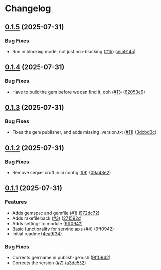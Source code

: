 # Changelog

## [0.1.5](https://github.com/rubyists/leopard/compare/v0.1.4...v0.1.5) (2025-07-31)


### Bug Fixes

* Run in blocking mode, not just non-blocking ([#15](https://github.com/rubyists/leopard/issues/15)) ([a659145](https://github.com/rubyists/leopard/commit/a659145d8a04efe3b3932b99ab4c11ef0ba2025e))

## [0.1.4](https://github.com/rubyists/leopard/compare/v0.1.3...v0.1.4) (2025-07-31)


### Bug Fixes

* Have to build the gem before we can find it, doh ([#13](https://github.com/rubyists/leopard/issues/13)) ([62053e9](https://github.com/rubyists/leopard/commit/62053e9d2332d37d4d5697035a35adc71833eccd))

## [0.1.3](https://github.com/rubyists/leopard/compare/v0.1.2...v0.1.3) (2025-07-31)


### Bug Fixes

* Fixes the gem publisher, and adds missing .version.txt ([#11](https://github.com/rubyists/leopard/issues/11)) ([3dcbd3c](https://github.com/rubyists/leopard/commit/3dcbd3c1d687e04ce5fde85fef5c2d1c10a8a4cc))

## [0.1.2](https://github.com/rubyists/leopard/compare/v0.1.1...v0.1.2) (2025-07-31)


### Bug Fixes

* Remove sequel cruft in ci config ([#9](https://github.com/rubyists/leopard/issues/9)) ([09a43e2](https://github.com/rubyists/leopard/commit/09a43e23c309167c56095dd608af9d79ff4f9b19))

## [0.1.1](https://github.com/rubyists/leopard/compare/v0.1.0...v0.1.1) (2025-07-31)


### Features

* Adds gemspec and gemfile ([#1](https://github.com/rubyists/leopard/issues/1)) ([972dc72](https://github.com/rubyists/leopard/commit/972dc72de804ca10db5cf869d0ea996a94ac9722))
* Adds rakefile back ([#3](https://github.com/rubyists/leopard/issues/3)) ([271592c](https://github.com/rubyists/leopard/commit/271592c357e07d58de085297850533eaae60a285))
* Adds settings to module ([9ff0942](https://github.com/rubyists/leopard/commit/9ff0942dddd86bf4f97bc82626cc7bb35e4115ac))
* Basic functionality for serving apis ([#4](https://github.com/rubyists/leopard/issues/4)) ([9ff0942](https://github.com/rubyists/leopard/commit/9ff0942dddd86bf4f97bc82626cc7bb35e4115ac))
* Initial readme ([4ea9f34](https://github.com/rubyists/leopard/commit/4ea9f341c9df6096b8df3595ff6a075eb9b5c4f6))


### Bug Fixes

* Corrects gemname in publish-gem.sh ([9ff0942](https://github.com/rubyists/leopard/commit/9ff0942dddd86bf4f97bc82626cc7bb35e4115ac))
* Corrects the version ([#7](https://github.com/rubyists/leopard/issues/7)) ([a3de532](https://github.com/rubyists/leopard/commit/a3de5320a8c54e9ca6724b6e90812bb5b1b7d150))
